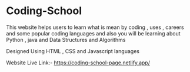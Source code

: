 # Coding-School

This website helps users to learn what is mean by coding , uses , careers and some popular coding languages
and also you will be learning about Python , java  and Data Structures and Algorithms

Designed Using HTML , CSS and Javascript languages

Website Live Link:- https://coding-school-page.netlify.app/

